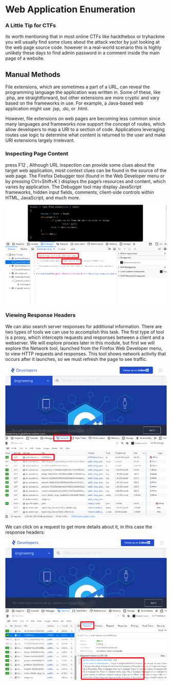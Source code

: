# Web Application Enumeration

### A Little Tip for CTFs

its worth mentioning that in most online CTFs like hackthebox or tryhackme you will usually find some clues about the attack vector by just looking at the web page source code. however in a real-world scenario this is highly unlikely these days to find admin password in a comment inside the main page of a website.

## Manual Methods

File extensions, which are sometimes a part of a URL, can reveal the programming language the application was written in. Some of these, like .php, are straightforward, but other extensions are more cryptic and vary based on the frameworks in use. For example, a Java-based web application might use .jsp, .do, or .html. 

However, file extensions on web pages are becoming less common since many languages and frameworks now support the concept of routes, which allow developers to map a URI to a section of code. Applications leveraging routes use logic to determine what content is returned to the user and make URI extensions largely irrelevant.

### Inspecting Page Content

press F12 , Although URL inspection can provide some clues about the target web application, most context clues can be found in the source of the web page. The Firefox Debugger tool \(found in the Web Developer menu or by pressing Ctrl+Shift+K \) displays the page’s resources and content, which varies by application. The Debugger tool may display JavaScript frameworks, hidden input fields, comments, client-side controls within HTML, JavaScript, and much more.

![](../../../.gitbook/assets/inspect.png)



### Viewing Response Headers

We can also search server responses for additional information. There are two types of tools we can use to accomplish this task. The first type of tool is a proxy, which intercepts requests and responses between a client and a webserver. We will explore proxies later in this module, but first we will explore the Network tool, launched from the Firefox Web Developer menu, to view HTTP requests and responses. This tool shows network activity that occurs after it launches, so we must refresh the page to see traffic.

![](../../../.gitbook/assets/headers.png)

We can click on a request to get more details about it, in this case the response headers:

![](../../../.gitbook/assets/headers2.png)

